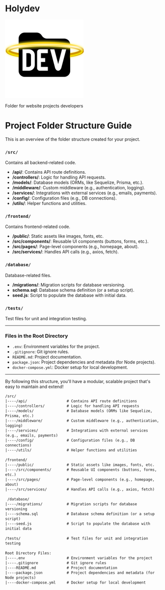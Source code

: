 # Holydev
<img src="holydev.png" width="256"/>

Folder for website projects developers

# Project Folder Structure Guide

This is an overview of the folder structure created for your project.

### `/src/`
Contains all backend-related code.

- **/api/**: Contains API route definitions.
- **/controllers/**: Logic for handling API requests.
- **/models/**: Database models (ORMs, like Sequelize, Prisma, etc.).
- **/middleware/**: Custom middleware (e.g., authentication, logging).
- **/services/**: Integrations with external services (e.g., emails, payments).
- **/config/**: Configuration files (e.g., DB connections).
- **/utils/**: Helper functions and utilities.

### `/frontend/`
Contains frontend-related code.

- **/public/**: Static assets like images, fonts, etc.
- **/src/components/**: Reusable UI components (buttons, forms, etc.).
- **/src/pages/**: Page-level components (e.g., homepage, about).
- **/src/services/**: Handles API calls (e.g., axios, fetch).

### `/database/`
Database-related files.

- **/migrations/**: Migration scripts for database versioning.
- **schema.sql**: Database schema definition (or a setup script).
- **seed.js**: Script to populate the database with initial data.

### `/tests/`
Test files for unit and integration testing.

---

### Files in the Root Directory

- `.env`: Environment variables for the project.
- `.gitignore`: Git ignore rules.
- `README.md`: Project documentation.
- `package.json`: Project dependencies and metadata (for Node projects).
- `docker-compose.yml`: Docker setup for local development.

---

By following this structure, you'll have a modular, scalable project that's easy to maintain and extend!
```
/src/
|----/api/                  # Contains API route definitions
|----/controllers/          # Logic for handling API requests
|----/models/               # Database models (ORMs like Sequelize, Prisma, etc.)
|----/middleware/           # Custom middleware (e.g., authentication, logging)
|----/services/             # Integrations with external services (e.g., emails, payments)
|----/config/               # Configuration files (e.g., DB connections)
|----/utils/                # Helper functions and utilities

/frontend/
|----/public/               # Static assets like images, fonts, etc.
|----/src/components/       # Reusable UI components (buttons, forms, etc.)
|----/src/pages/            # Page-level components (e.g., homepage, about)
|----/src/services/         # Handles API calls (e.g., axios, fetch)

 /database/
|----/migrations/           # Migration scripts for database versioning
|----schema.sql             # Database schema definition (or a setup script)
|----seed.js                # Script to populate the database with initial data

/tests/                     # Test files for unit and integration testing

Root Directory Files:
|----.env                   # Environment variables for the project
|----.gitignore             # Git ignore rules
|----README.md              # Project documentation
|----package.json           # Project dependencies and metadata (for Node projects)
|----docker-compose.yml     # Docker setup for local development
```
